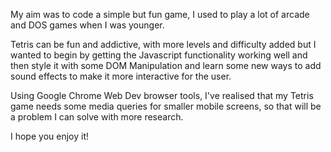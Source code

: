 My aim was to code a simple but fun game, I used to play a lot of arcade and DOS games when I was younger.

Tetris can be fun and addictive, with more levels and difficulty added but I wanted to begin by getting the Javascript functionality working well and then style it with some DOM Manipulation and learn some new ways to add sound effects to make it more interactive for the user.

Using Google Chrome Web Dev browser tools, I've realised that my Tetris game needs some media queries for smaller mobile screens,
so that will be a problem I can solve with more research.

I hope you enjoy it!

